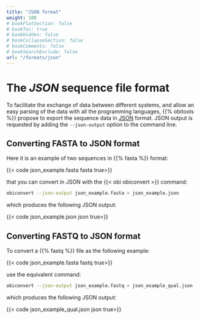 ```yaml
---
title: "JSON format"
weight: 100
# bookFlatSection: false
# bookToc: true
# bookHidden: false
# bookCollapseSection: false
# bookComments: false
# bookSearchExclude: false
url: "/formats/json"
---
```


# The *JSON* sequence file format

To facilitate the exchange of data between different systems, and allow an easy parsing of the data with all the programming languages, {{% obitools %}} propose to export the sequence data in [JSON](https://en.wikipedia.org/wiki/JSON) format. JSON output is requested by adding the `--json-output` option to the command line.

## Converting FASTA to JSON format

Here it is an example of two sequences in {{% fasta %}} format:

{{< code json_example.fasta fasta true>}}

that you can convert in JSON with the {{< obi obiconvert >}} command:

```bash
obiconvert --json-output json_example.fasta > json_example.json
```

which produces the following JSON output:

{{< code json_example.json json true>}}

## Converting FASTQ to JSON format

To convert a {{% fastq %}} file as the following example:

{{< code json_example.fasta fastq true>}}

use the equivalent command:

```bash
obiconvert --json-output json_example.fastq > json_example_qual.json
```

which produces the following JSON output:

{{< code json_example_qual.json json true>}}